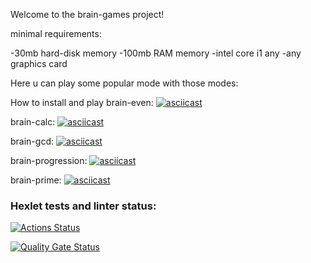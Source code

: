 Welcome to the brain-games project!


minimal requirements:

-30mb hard-disk memory
-100mb RAM memory
-intel core i1 any
-any graphics card

Here u can play some popular mode with those modes:


How to install and play brain-even:
[![asciicast](https://asciinema.org/a/5KFM665BSPTnG0aDyDHmTRu4l.svg)](https://asciinema.org/a/5KFM665BSPTnG0aDyDHmTRu4l)


brain-calc:
[![asciicast](https://asciinema.org/a/CJQ0nBY6pQlqze1mzGfVHDNEv.svg)](https://asciinema.org/a/CJQ0nBY6pQlqze1mzGfVHDNEv)


brain-gcd:
[![asciicast](https://asciinema.org/a/3cGI00spI17gfl6YLGCH1w4dP.svg)](https://asciinema.org/a/3cGI00spI17gfl6YLGCH1w4dP)


brain-progression:
[![asciicast](https://asciinema.org/a/QY13QOH4sRrosnKDunSbBsITx.svg)](https://asciinema.org/a/QY13QOH4sRrosnKDunSbBsITx)


brain-prime:
[![asciicast](https://asciinema.org/a/1EPO4nQB0nFK4h6pLaSa03XZP.svg)](https://asciinema.org/a/1EPO4nQB0nFK4h6pLaSa03XZP)


### Hexlet tests and linter status:
[![Actions Status](https://github.com/WhereIU/python-project-49/actions/workflows/hexlet-check.yml/badge.svg)](https://github.com/WhereIU/python-project-49/actions)

[![Quality Gate Status](https://sonarcloud.io/api/project_badges/measure?project=WhereIU_python-project-49&metric=alert_status)](https://sonarcloud.io/summary/new_code?id=WhereIU_python-project-49)